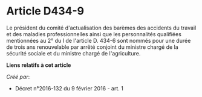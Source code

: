 # Article D434-9

Le président du comité d'actualisation des barèmes des accidents du travail et des maladies professionnelles ainsi que les
personnalités qualifiées mentionnées au 2° du I de l'article D. 434-6 sont nommés pour une durée de trois ans renouvelable
par arrêté conjoint du ministre chargé de la sécurité sociale et du ministre chargé de l'agriculture.

**Liens relatifs à cet article**

_Créé par_:

  - Décret n°2016-132 du 9 février 2016 - art. 1
